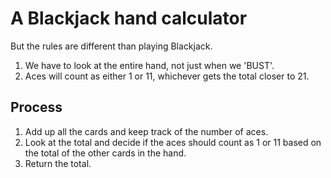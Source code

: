# A Blackjack hand calculator

But the rules are different than playing Blackjack.

1. We have to look at the entire hand, not just when we 'BUST'.
1. Aces will count as either 1 or 11, whichever gets the total closer to 21.

## Process

1. Add up all the cards and keep track of the number of aces.
1. Look at the total and decide if the aces should count as 1 or 11 based on
the total of the other cards in the hand.
1. Return the total.
